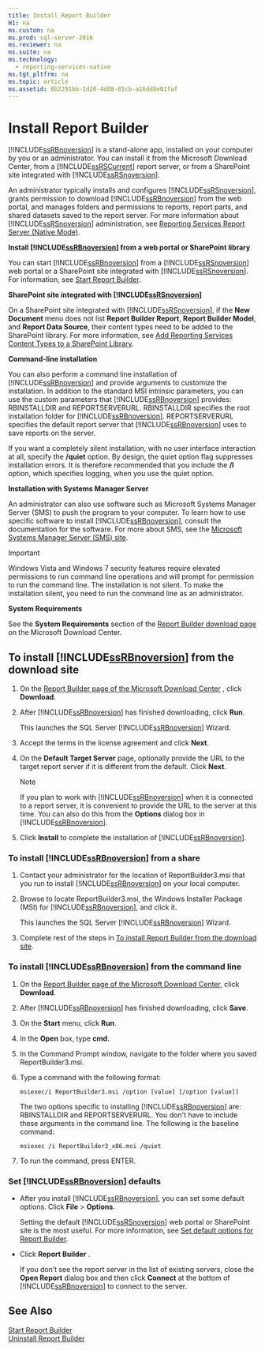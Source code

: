 ```yaml
---
title: Install Report Builder
H1: na
ms.custom: na
ms.prod: sql-server-2016
ms.reviewer: na
ms.suite: na
ms.technology: 
  - reporting-services-native
ms.tgt_pltfrm: na
ms.topic: article
ms.assetid: 6b2291bb-1d20-4d08-81cb-a16dd8e01faf
---
```

# Install Report Builder
  [!INCLUDE[ssRBnoversion](../../Topics/TopicNameContainA/includes/ssRBnoversion_md.md)] is a stand-alone app, installed on your computer by you or an administrator. You can install it from the Microsoft Download Center, from a [!INCLUDE[ssRSCurrent](../../Topics/TopicNameContainA/includes/ssRSCurrent_md.md)] report server, or from a SharePoint site integrated with [!INCLUDE[ssRSnoversion](../../Topics/TopicNameContainA/includes/ssRSnoversion_md.md)].  
  
 An administrator typically installs and configures [!INCLUDE[ssRSnoversion](../../Topics/TopicNameContainA/includes/ssRSnoversion_md.md)], grants permission to download [!INCLUDE[ssRBnoversion](../../Topics/TopicNameContainA/includes/ssRBnoversion_md.md)] from the web portal, and manages folders and permissions to reports, report parts, and shared datasets saved to the report server. For more information about [!INCLUDE[ssRSnoversion](../../Topics/TopicNameContainA/includes/ssRSnoversion_md.md)] administration, see [Reporting Services Report Server &#40;Native Mode&#41;](../../Topics/TopicNameNotContainA/Reporting-Services-Report-Server--Native-Mode-.md).  
  
 **Install [!INCLUDE[ssRBnoversion](../../Topics/TopicNameContainA/includes/ssRBnoversion_md.md)] from  a  web portal or SharePoint library**  
  
 You can start [!INCLUDE[ssRBnoversion](../../Topics/TopicNameContainA/includes/ssRBnoversion_md.md)] from a [!INCLUDE[ssRSnoversion](../../Topics/TopicNameContainA/includes/ssRSnoversion_md.md)] web portal or a SharePoint site integrated with [!INCLUDE[ssRSnoversion](../../Topics/TopicNameContainA/includes/ssRSnoversion_md.md)]. For information, see [Start Report Builder](../../Topics/TopicNameNotContainA/Start-Report-Builder.md).  
  
 **SharePoint site integrated with [!INCLUDE[ssRSnoversion](../../Topics/TopicNameContainA/includes/ssRSnoversion_md.md)]**  
  
 On a SharePoint site integrated with [!INCLUDE[ssRSnoversion](../../Topics/TopicNameContainA/includes/ssRSnoversion_md.md)], if the **New Document** menu does not list **Report Builder Report**, **Report Builder Model**, and **Report Data Source**, their content types need to be added to the SharePoint library. For more information, see [Add Reporting Services Content Types to a SharePoint Library](../../Topics/TopicNameContainA/Add-Reporting-Services-Content-Types-to-a-SharePoint-Library.md).  
  
 **Command-line installation**  
  
 You can also perform a command line installation of [!INCLUDE[ssRBnoversion](../../Topics/TopicNameContainA/includes/ssRBnoversion_md.md)] and provide arguments to customize the installation. In addition to the standard MSI intrinsic parameters, you can use the custom parameters that [!INCLUDE[ssRBnoversion](../../Topics/TopicNameContainA/includes/ssRBnoversion_md.md)] provides: RBINSTALLDIR and REPORTSERVERURL. RBINSTALLDIR specifies the root installation folder for [!INCLUDE[ssRBnoversion](../../Topics/TopicNameContainA/includes/ssRBnoversion_md.md)]. REPORTSERVERURL specifies the default report server that [!INCLUDE[ssRBnoversion](../../Topics/TopicNameContainA/includes/ssRBnoversion_md.md)] uses to save reports on the server.  
  
 If you want a completely silent installation, with no user interface interaction at all, specify the **/quiet** option. By design, the quiet option flag suppresses installation errors. It is therefore recommended that you include the **/l** option, which specifies logging, when you use the quiet option.  
  
 **Installation with Systems Manager Server**  
  
 An administrator can also use software such as Microsoft Systems Manager Server (SMS) to push the program to your computer. To learn how to use specific software to install [!INCLUDE[ssRBnoversion](../../Topics/TopicNameContainA/includes/ssRBnoversion_md.md)], consult the documentation for the software. For more about SMS, see the [Microsoft Systems Manager Server (SMS) site](http://www.Microsoft.com/SMSServer).  
  
> [!IMPORTANT]  
>  Windows Vista and Windows 7 security features require elevated permissions to run command line operations and will prompt for permission to run the command line. The installation is not silent. To make the installation silent, you need to run the command line as an administrator.  
  
 **System Requirements**  
  
 See the **System Requirements** section of the [Report Builder download page](http://go.microsoft.com/fwlink/?LinkID=219138) on the Microsoft Download Center.  
  
##  <a name="download"></a> To install [!INCLUDE[ssRBnoversion](../../Topics/TopicNameContainA/includes/ssRBnoversion_md.md)] from the download site  
  
1.  On  the [Report Builder page of the Microsoft Download Center](http://go.microsoft.com/fwlink/?LinkID=219138) , click **Download**.  
  
2.  After [!INCLUDE[ssRBnoversion](../../Topics/TopicNameContainA/includes/ssRBnoversion_md.md)] has finished downloading, click  **Run**.  
  
     This launches the SQL Server [!INCLUDE[ssRBnoversion](../../Topics/TopicNameContainA/includes/ssRBnoversion_md.md)] Wizard.  
  
3.  Accept the terms in the license agreement and click **Next**.  
  
4.  On the **Default Target Server** page, optionally provide the URL to the target report server if it is different from the default. Click **Next**.  
  
    > [!NOTE]  
    >  If you plan to work with [!INCLUDE[ssRBnoversion](../../Topics/TopicNameContainA/includes/ssRBnoversion_md.md)] when it is connected to a report server, it is convenient to provide the URL to the server at this time. You can also do this from the **Options** dialog box in [!INCLUDE[ssRBnoversion](../../Topics/TopicNameContainA/includes/ssRBnoversion_md.md)].  
  
5.  Click **Install** to complete the installation of [!INCLUDE[ssRBnoversion](../../Topics/TopicNameContainA/includes/ssRBnoversion_md.md)].  
  
### To install [!INCLUDE[ssRBnoversion](../../Topics/TopicNameContainA/includes/ssRBnoversion_md.md)] from a share  
  
1.  Contact your administrator for the location of ReportBuilder3.msi that you run to install [!INCLUDE[ssRBnoversion](../../Topics/TopicNameContainA/includes/ssRBnoversion_md.md)] on your local computer.  
  
2.  Browse to locate ReportBuilder3.msi, the Windows Installer Package (MSI) for [!INCLUDE[ssRBnoversion](../../Topics/TopicNameContainA/includes/ssRBnoversion_md.md)], and click it.  
  
     This launches the SQL Server [!INCLUDE[ssRBnoversion](../../Topics/TopicNameContainA/includes/ssRBnoversion_md.md)] Wizard.  
  
3.  Complete rest of the steps in [To install Report Builder from the download site](#download).  
  
### To install [!INCLUDE[ssRBnoversion](../../Topics/TopicNameContainA/includes/ssRBnoversion_md.md)] from the command line  
  
1.  On  the [Report Builder page of the Microsoft Download Center](http://go.microsoft.com/fwlink/?LinkID=219138), click **Download**.  
  
2.  After [!INCLUDE[ssRBnoversion](../../Topics/TopicNameContainA/includes/ssRBnoversion_md.md)] has finished downloading, click  **Save**.  
  
3.  On the **Start** menu, click **Run**.  
  
4.  In the **Open** box, type **cmd.**  
  
5.  In the Command Prompt window, navigate to the folder where you saved ReportBuilder3.msi.  
  
6.  Type a command with the following format:  
  
     `msiexec/i ReportBuilder3.msi /option [value] [/option [value]]`  
  
     The two options specific to installing [!INCLUDE[ssRBnoversion](../../Topics/TopicNameContainA/includes/ssRBnoversion_md.md)] are: RBINSTALLDIR and REPORTSERVERURL. You don't have to include these arguments in the command line. The following is the baseline command:  
  
     `msiexec /i ReportBuilder3_x86.msi /quiet`  
  
7.  To run the command, press ENTER.  
  
### Set [!INCLUDE[ssRBnoversion](../../Topics/TopicNameContainA/includes/ssRBnoversion_md.md)] defaults  
  
-   After you install [!INCLUDE[ssRBnoversion](../../Topics/TopicNameContainA/includes/ssRBnoversion_md.md)], you can set some default options. Click **File** > **Options**.  
  
     Setting the default [!INCLUDE[ssRSnoversion](../../Topics/TopicNameContainA/includes/ssRSnoversion_md.md)] web portal or SharePoint site is the most useful. For more information, see [Set default options for Report Builder](../../Topics/TopicNameNotContainA/Set-default-options-for-Report-Builder.md).  
  
-   Click **Report Builder** .  
  
     If you don’t see the report server in the list of existing servers, close the **Open Report** dialog box and then click **Connect** at the bottom of [!INCLUDE[ssRBnoversion](../../Topics/TopicNameContainA/includes/ssRBnoversion_md.md)] to connect to the server.  
  
## See Also  
 [Start Report Builder](../../Topics/TopicNameNotContainA/Start-Report-Builder.md)   
 [Uninstall Report Builder](../../Topics/TopicNameNotContainA/Uninstall-Report-Builder.md)  
  
  